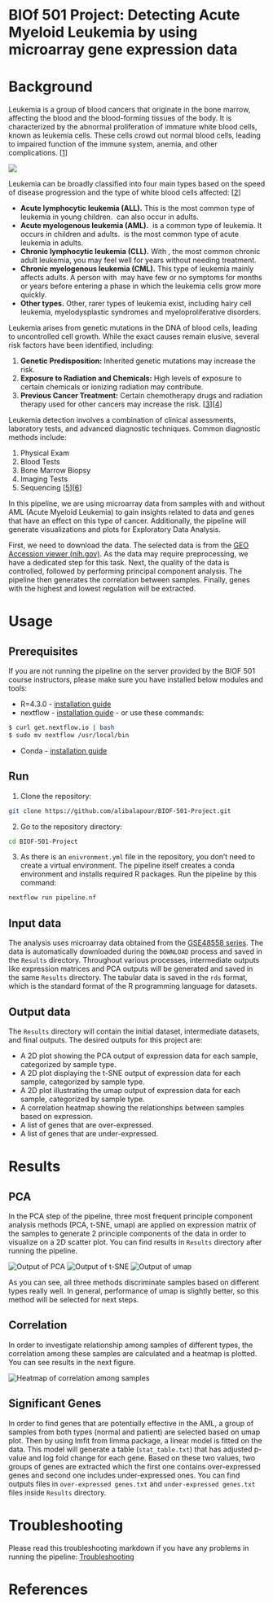# BIOf 501 Project: Detecting Acute Myeloid Leukemia by using microarray gene expression data

# Background
Leukemia is a group of blood cancers that originate in the bone marrow, affecting the blood and the blood-forming tissues of the body. It is characterized by the abnormal proliferation of immature white blood cells, known as leukemia cells. These cells crowd out normal blood cells, leading to impaired function of the immune system, anemia, and other complications. [[1](https://www.cancer.org/cancer/leukemia.html)]


![](https://www.cancer.gov/sites/g/files/xnrzdm211/files/styles/cgov_panoramic/public/cgov_image/media_image/100/300/6/files/leukemia-aml-cells-article.jpg?h=b1660d00&itok=rY2mJHpW)

Leukemia can be broadly classified into four main types based on the speed of disease progression and the type of white blood cells affected: [[2](https://www.mayoclinic.org/diseases-conditions/leukemia/symptoms-causes/syc-20374373)]

- **Acute lymphocytic leukemia (ALL).** This is the most common type of leukemia in young children.  can also occur in adults.
- **Acute myelogenous leukemia (AML).**  is a common type of leukemia. It occurs in children and adults.  is the most common type of acute leukemia in adults.
- **Chronic lymphocytic leukemia (CLL).** With , the most common chronic adult leukemia, you may feel well for years without needing treatment.
- **Chronic myelogenous leukemia (CML).** This type of leukemia mainly affects adults. A person with  may have few or no symptoms for months or years before entering a phase in which the leukemia cells grow more quickly.
- **Other types.** Other, rarer types of leukemia exist, including hairy cell leukemia, myelodysplastic syndromes and myeloproliferative disorders.

Leukemia arises from genetic mutations in the DNA of blood cells, leading to uncontrolled cell growth. While the exact causes remain elusive, several risk factors have been identified, including:

1. **Genetic Predisposition:** Inherited genetic mutations may increase the risk.
2. **Exposure to Radiation and Chemicals:** High levels of exposure to certain chemicals or ionizing radiation may contribute.
3. **Previous Cancer Treatment:** Certain chemotherapy drugs and radiation therapy used for other cancers may increase the risk. [[3](https://pubmed.ncbi.nlm.nih.gov/29784935/)][[4](https://pubmed.ncbi.nlm.nih.gov/26465987/)]

Leukemia detection involves a combination of clinical assessments, laboratory tests, and advanced diagnostic techniques. Common diagnostic methods include:

1. Physical Exam
2. Blood Tests
3. Bone Marrow Biopsy
4. Imaging Tests
5. Sequencing [[5](https://www.pennmedicine.org/cancer/types-of-cancer/leukemia/diagnosis)][[6](https://www.ncbi.nlm.nih.gov/pmc/articles/PMC5569671/)]


In this pipeline, we are using microarray data from samples with and without AML (Acute Myeloid Leukemia) to gain insights related to data and genes that have an effect on this type of cancer. Additionally, the pipeline will generate visualizations and plots for Exploratory Data Analysis.

First, we need to download the data. The selected data is from the [GEO Accession viewer (nih.gov)](https://www.ncbi.nlm.nih.gov/geo/query/acc.cgi?acc=GSE48558). As the data may require preprocessing, we have a dedicated step for this task. Next, the quality of the data is controlled, followed by performing principal component analysis. The pipeline then generates the correlation between samples. Finally, genes with the highest and lowest regulation will be extracted.


# Usage

## Prerequisites

If you are not running the pipeline on the server provided by the BIOF 501 course instructors, please make sure you have installed below modules and tools:

- R=4.3.0 - [installation guide](https://cran.r-project.org/)
- nextflow - [installation guide](https://www.nextflow.io/docs/latest/getstarted.html) - or use these commands:

```bash
$ curl get.nextflow.io | bash
$ sudo mv nextflow /usr/local/bin
```

- Conda - [installation guide](https://docs.conda.io/projects/conda/en/latest/user-guide/install/macos.html)

## Run

1. Clone the repository:

```bash
git clone https://github.com/alibalapour/BIOF-501-Project.git
```

2. Go to the repository directory:

```bash
cd BIOF-501-Project
```

3. As there is an `enivronment.yml` file in the repository, you don’t need to create a virtual environment. The pipeline itself creates a conda environment and installs required R packages. Run the pipeline by this command:

```bash
nextflow run pipeline.nf
```

## Input data

The analysis uses microarray data obtained from the [GSE48558 series](https://www.ncbi.nlm.nih.gov/geo/query/acc.cgi?acc=GSE48558). The data is automatically downloaded during the `DOWNLOAD` process and saved in the `Results` directory. Throughout various processes, intermediate outputs like expression matrices and PCA outputs will be generated and saved in the same `Results` directory. The tabular data is saved in the `rds` format, which is the standard format of the R programming language for datasets.

## Output data

The `Results` directory will contain the initial dataset, intermediate datasets, and final outputs. The desired outputs for this project are:

- A 2D plot showing the PCA output of expression data for each sample, categorized by sample type.
- A 2D plot displaying the t-SNE output of expression data for each sample, categorized by sample type.
- A 2D plot illustrating the umap output of expression data for each sample, categorized by sample type.
- A correlation heatmap showing the relationships between samples based on expression.
- A list of genes that are over-expressed.
- A list of genes that are under-expressed.

# Results

## PCA

In the PCA step of the pipeline, three most frequent principle component analysis methods (PCA, t-SNE, umap) are applied on expression matrix of the samples to generate 2 principle components of the data in order to visualize on a 2D scatter plot. You can find results in `Results` directory after running the pipeline. 

![Output of PCA](figures/pca_scatter_plot.png)
![Output of t-SNE](figures/tsne_scatter_plot.png)
![Output of umap](figures/umap_scatter_plot.png)

As you can see, all three methods discriminate samples based on different types really well. In general, performance of umap is slightly better, so this method will be selected for next steps.

## Correlation

In order to investigate relationship among samples of different types, the correlation among these samples are calculated and a heatmap is plotted. You can see results in the next figure.


![Heatmap of correlation among samples](figures/heatmap.png)


## Significant Genes

In order to find genes that are potentially effective in the AML, a group of samples from both types (normal and patient) are selected based on umap plot. Then by using lmfit from limma package, a linear model is fitted on the data. This model will generate a table (`stat_table.txt`) that has adjusted p-value and log fold change for each gene. Based on these two values, two groups of genes are extracted which the first one contains over-expressed genes and second one includes under-expressed ones. You can find outputs files in `over-expressed genes.txt` and `under-expressed genes.txt` files inside `Results` directory.


# Troubleshooting
Please read this troubleshooting markdown if you have any problems in running the pipeline:
[Troubleshooting](troubleshooting.md)


# References
